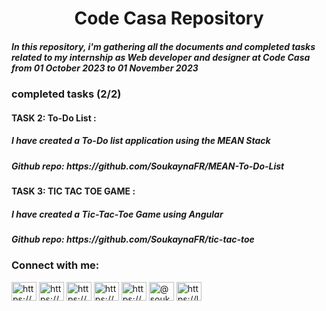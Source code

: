 <h1 align="center">Code Casa Repository</h1>
<h5 align="left">In this repository, i'm gathering all the documents and completed tasks related to my internship as Web developer and designer at Code Casa from  01 October 2023 to 01 November 2023  </h5>

<h3 >completed tasks (2/2) </h3>

<h4> TASK 2: To-Do List : </h4>
<h5> I have created a To-Do list application using the MEAN Stack </h5>
<h5> <strong> Github repo: </strong> https://github.com/SoukaynaFR/MEAN-To-Do-List </h5>

<h4> TASK 3: TIC TAC TOE GAME : </h4>
<h5> I have created a Tic-Tac-Toe Game using Angular </h5>
<h5> <strong> Github repo: </strong> https://github.com/SoukaynaFR/tic-tac-toe</h5>



<h3 align="left">Connect with me:</h3>
<p align="left">
<a href="https://linkedin.com/in/https://www.linkedin.com/in/soukayna-el-ferchouni-a267ba1b3/" target="blank"><img align="center" src="https://raw.githubusercontent.com/rahuldkjain/github-profile-readme-generator/master/src/images/icons/Social/linked-in-alt.svg" alt="https://www.linkedin.com/in/soukayna-el-ferchouni-a267ba1b3/" height="30" width="40" /></a>
<a href="https://stackoverflow.com/users/https://stackoverflow.com/users/20271090/soukayna" target="blank"><img align="center" src="https://raw.githubusercontent.com/rahuldkjain/github-profile-readme-generator/master/src/images/icons/Social/stack-overflow.svg" alt="https://stackoverflow.com/users/20271090/soukayna" height="30" width="40" /></a>
<a href="https://fb.com/https://www.facebook.com/soukayna.elferchouni/" target="blank"><img align="center" src="https://raw.githubusercontent.com/rahuldkjain/github-profile-readme-generator/master/src/images/icons/Social/facebook.svg" alt="https://www.facebook.com/soukayna.elferchouni/" height="30" width="40" /></a>
<a href="https://instagram.com/https://www.instagram.com/soukayna_elf/" target="blank"><img align="center" src="https://raw.githubusercontent.com/rahuldkjain/github-profile-readme-generator/master/src/images/icons/Social/instagram.svg" alt="https://www.instagram.com/soukayna_elf/" height="30" width="40" /></a>
<a href="https://www.behance.net/https://www.behance.net/soukaynelferc" target="blank"><img align="center" src="https://raw.githubusercontent.com/rahuldkjain/github-profile-readme-generator/master/src/images/icons/Social/behance.svg" alt="https://www.behance.net/soukaynelferc" height="30" width="40" /></a>
<a href="https://medium.com/@soukaynafr" target="blank"><img align="center" src="https://raw.githubusercontent.com/rahuldkjain/github-profile-readme-generator/master/src/images/icons/Social/medium.svg" alt="@soukaynafr" height="30" width="40" /></a>
<a href="https://www.leetcode.com/https://leetcode.com/soukaynafr/" target="blank"><img align="center" src="https://raw.githubusercontent.com/rahuldkjain/github-profile-readme-generator/master/src/images/icons/Social/leet-code.svg" alt="https://leetcode.com/soukaynafr/" height="30" width="40" /></a>
</p>

